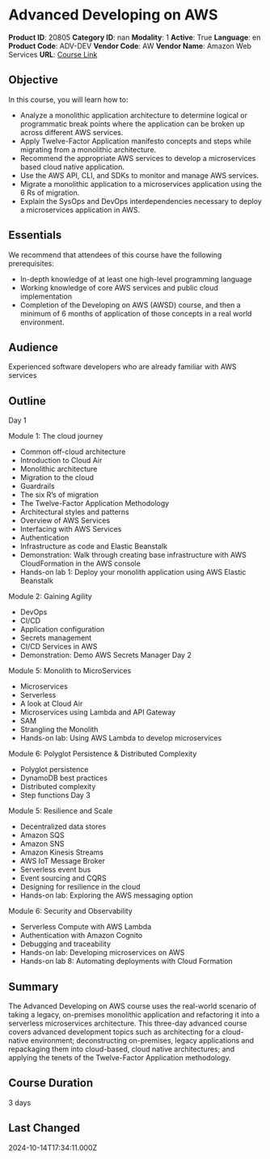 # Advanced Developing on AWS

**Product ID**: 20805
**Category ID**: nan
**Modality**: 1
**Active**: True
**Language**: en
**Product Code**: ADV-DEV
**Vendor Code**: AW
**Vendor Name**: Amazon Web Services
**URL**: [Course Link](https://www.fastlaneus.com/course/amazon-adv-dev)

## Objective
In this course, you will learn how to:


- Analyze a monolithic application architecture to determine logical or programmatic break points where the application can be broken up across different AWS services.
- Apply Twelve-Factor Application manifesto concepts and steps while migrating from a monolithic architecture.
- Recommend the appropriate AWS services to develop a microservices based cloud native application.
- Use the AWS API, CLI, and SDKs to monitor and manage AWS services.
- Migrate a monolithic application to a microservices application using the 6 Rs of migration.
- Explain the SysOps and DevOps interdependencies necessary to deploy a microservices application in AWS.

## Essentials
We recommend that attendees of this course have the following prerequisites:


- In-depth knowledge of at least one high-level programming language
- Working knowledge of core AWS services and public cloud implementation
- Completion of the Developing on AWS (AWSD) course, and then a minimum of 6 months of application of those concepts in a real world environment.

## Audience
Experienced software developers who are already familiar with AWS services

## Outline
Day 1

Module 1: The cloud journey



- Common off-cloud architecture
- Introduction to Cloud Air
- Monolithic architecture
- Migration to the cloud
- Guardrails
- The six R’s of migration
- The Twelve-Factor Application Methodology
- Architectural styles and patterns
- Overview of AWS Services
- Interfacing with AWS Services
- Authentication
- Infrastructure as code and Elastic Beanstalk
- Demonstration: Walk through creating base infrastructure with AWS CloudFormation in the AWS console
- Hands-on lab 1: Deploy your monolith application using AWS Elastic Beanstalk

Module 2: Gaining Agility



- DevOps
- CI/CD
- Application configuration
- Secrets management
- CI/CD Services in AWS
- Demonstration: Demo AWS Secrets Manager
Day 2


Module 5: Monolith to MicroServices



- Microservices
- Serverless
- A look at Cloud Air
- Microservices using Lambda and API Gateway
- SAM
- Strangling the Monolith
- Hands-on lab: Using AWS Lambda to develop microservices

Module 6: Polyglot Persistence & Distributed Complexity



- Polyglot persistence
- DynamoDB best practices
- Distributed complexity
- Step functions
Day 3


Module 5: Resilience and Scale


- Decentralized data stores
- Amazon SQS
- Amazon SNS
- Amazon Kinesis Streams
- AWS IoT Message Broker
- Serverless event bus
- Event sourcing and CQRS
- Designing for resilience in the cloud
- Hands-on lab: Exploring the AWS messaging option

Module 6: Security and Observability


- Serverless Compute with AWS Lambda
- Authentication with Amazon Cognito
- Debugging and traceability
- Hands-on lab: Developing microservices on AWS
- Hands-on lab 8: Automating deployments with Cloud Formation

## Summary
The Advanced Developing on AWS course uses the real-world scenario of taking a legacy, on-premises monolithic application and refactoring it into a serverless microservices architecture. This three-day advanced course covers advanced development topics such as architecting for a cloud-native environment; deconstructing on-premises, legacy applications and repackaging them into cloud-based, cloud native architectures; and applying the tenets of the Twelve-Factor Application methodology.

## Course Duration
3 days

## Last Changed
2024-10-14T17:34:11.000Z
